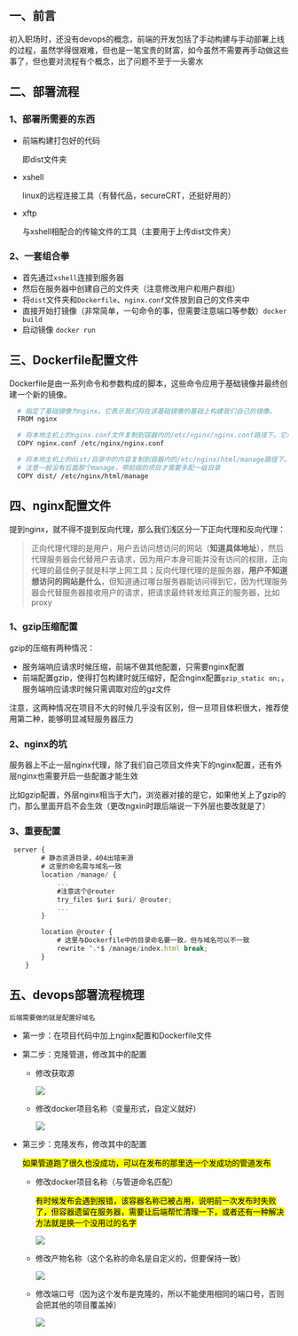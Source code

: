 ## 一、前言

初入职场时，还没有devops的概念，前端的开发包括了手动构建与手动部署上线的过程，虽然学得很艰难，但也是一笔宝贵的财富，如今虽然不需要再手动做这些事了，但也要对流程有个概念，出了问题不至于一头雾水

## 二、部署流程

### 1、部署所需要的东西

- 前端构建打包好的代码

  即dist文件夹

- xshell

  linux的远程连接工具（有替代品，secureCRT，还挺好用的）

- xftp

  与xshell相配合的传输文件的工具（主要用于上传dist文件夹）

### 2、一套组合拳

- 首先通过`xshell`连接到服务器
- 然后在服务器中创建自己的文件夹（注意修改用户和用户群组）
- 将`dist`文件夹和`Dockerfile`、`nginx.conf`文件放到自己的文件夹中
- 直接开始打镜像（非常简单，一句命令的事，但需要注意端口等参数）`docker build`
- 启动镜像 `docker run`

## 三、Dockerfile配置文件

Dockerfile是由一系列命令和参数构成的脚本，这些命令应用于基础镜像并最终创建一个新的镜像。

```bash
  # 指定了基础镜像为nginx。它表示我们将在该基础镜像的基础上构建我们自己的镜像。
  FROM nginx

  # 将本地主机上的nginx.conf文件复制到容器内的/etc/nginx/nginx.conf路径下。它用于替换默认的Nginx配置文件，以便自定义Nginx服务器的配置。
  COPY nginx.conf /etc/nginx/nginx.conf

  # 将本地主机上的dist/目录中的内容复制到容器内的/etc/nginx/html/manage路径下。它用于将静态资源文件（如HTML、CSS、JavaScript等）复制到Nginx服务器所使用的目录中，以便在浏览器中访问这些静态资源。
  # 注意一般没有后面那个manage，带前缀的项目才需要多配一级目录
  COPY dist/ /etc/nginx/html/manage
```

## 四、nginx配置文件

提到nginx，就不得不提到反向代理，那么我们浅区分一下正向代理和反向代理：

> 正向代理代理的是用户，用户去访问想访问的网站（**知道具体地址**），然后代理服务器会代替用户去请求，因为用户本身可能并没有访问的权限，正向代理的最佳例子就是科学上网工具；反向代理代理的是服务器，**用户不知道想访问的网站是什么**，但知道通过哪台服务器能访问得到它，因为代理服务器会代替服务器接收用户的请求，把请求最终转发给真正的服务器，比如proxy

### 1、gzip压缩配置

gzip的压缩有两种情况：

- 服务端响应请求时候压缩，前端不做其他配置，只需要nginx配置
- 前端配置gzip，使得打包构建时就压缩好，配合nginx配置`gzip_static on;`，服务端响应请求时候只需调取对应的gz文件

注意，这两种情况在项目不大的时候几乎没有区别，但一旦项目体积很大，推荐使用第二种，能够明显减轻服务器压力

### 2、nginx的坑

服务器上不止一层nginx代理，除了我们自己项目文件夹下的nginx配置，还有外层nginx也需要开启一些配置才能生效

比如gzip配置，外层nginx相当于大门，浏览器对接的是它，如果他关上了gzip的门，那么里面开启不会生效（更改ngxin时跟后端说一下外层也要改就是了）

### 3、重要配置

```js
 server {
        # 静态资源目录，404出错来源
        # 这里的命名需与域名一致
        location /manage/ {
            ...
            #注意这个@router
            try_files $uri $uri/ @router;
            ...
        }

        location @router {
            # 这里与Dockerfile中的目录命名要一致，但与域名可以不一致
            rewrite ^.*$ /manage/index.html break;
        }
    }
```

## 五、devops部署流程梳理

`后端需要做的就是配置好域名`

- 第一步：在项目代码中加上nginx配置和Dockerfile文件

- 第二步：克隆管道，修改其中的配置

  - 修改获取源

    ![ ](/md/前端部署简单梳理/1.png)

  - 修改docker项目名称（变量形式，自定义就好）

    ![ ](/md/前端部署简单梳理/2.png)

- 第三步：克隆发布，修改其中的配置

  <mark>如果管道跑了很久也没成功，可以在发布的那里选一个发成功的管道发布</mark>

  - 修改docker项目名称（与管道命名匹配）

    <mark>有时候发布会遇到报错，该容器名称已被占用，说明前一次发布时失败了，但容器遗留在服务器，需要让后端帮忙清理一下，或者还有一种解决方法就是换一个没用过的名字</mark>

    ![ ](/md/前端部署简单梳理/3.png)

  - 修改产物名称（这个名称的命名是自定义的，但要保持一致）

    ![ ](/md/前端部署简单梳理/4.png)

  - 修改端口号（因为这个发布是克隆的，所以不能使用相同的端口号，否则会把其他的项目覆盖掉）

    ![ ](/md/前端部署简单梳理/5.png)
